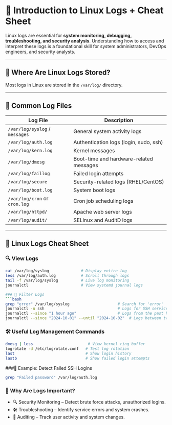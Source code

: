# 📘 Introduction to Linux Logs + Cheat Sheet

Linux logs are essential for **system monitoring, debugging, troubleshooting, and security analysis**. Understanding how to access and interpret these logs is a foundational skill for system administrators, DevOps engineers, and security analysts.

---

## 📂 Where Are Linux Logs Stored?

Most logs in Linux are stored in the `/var/log/` directory.

---

## 📄 Common Log Files

| Log File                         | Description                                      |
|----------------------------------|--------------------------------------------------|
| `/var/log/syslog` / `messages`   | General system activity logs                     |
| `/var/log/auth.log`              | Authentication logs (login, sudo, ssh)           |
| `/var/log/kern.log`              | Kernel messages                                  |
| `/var/log/dmesg`                 | Boot-time and hardware-related messages          |
| `/var/log/faillog`              | Failed login attempts                            |
| `/var/log/secure`                | Security-related logs (RHEL/CentOS)              |
| `/var/log/boot.log`              | System boot logs                                 |
| `/var/log/cron` or `cron.log`    | Cron job scheduling logs                         |
| `/var/log/httpd/`                | Apache web server logs                           |
| `/var/log/audit/`                | SELinux and AuditD logs                          |

---

## 🧠 Linux Logs Cheat Sheet

### 🔍 View Logs

```bash
cat /var/log/syslog              # Display entire log
less /var/log/auth.log           # Scroll through logs
tail -f /var/log/syslog          # Live log monitoring
journalctl                       # View systemd journal logs

### 📌 Filter Logs
```bash
grep "error" /var/log/syslog                     # Search for 'error'
journalctl -u ssh                                # Logs for SSH service
journalctl --since "1 hour ago"                  # Logs from the past hour
journalctl --since "2024-10-01" --until "2024-10-02"  # Logs between two dates
```


### 🛠️ Useful Log Management Commands
```bash
dmesg | less                        # View kernel ring buffer
logrotate -d /etc/logrotate.conf   # Test log rotation
last                               # Show login history
lastb                              # Show failed login attempts
```
###🧾 Example: Detect Failed SSH Logins
```bash
grep "Failed password" /var/log/auth.log
```
### 🔐 Why Are Logs Important?
- 🔍 Security Monitoring – Detect brute force attacks, unauthorized logins.
- 🛠️ Troubleshooting – Identify service errors and system crashes.
- 📜 Auditing – Track user activity and system changes.

